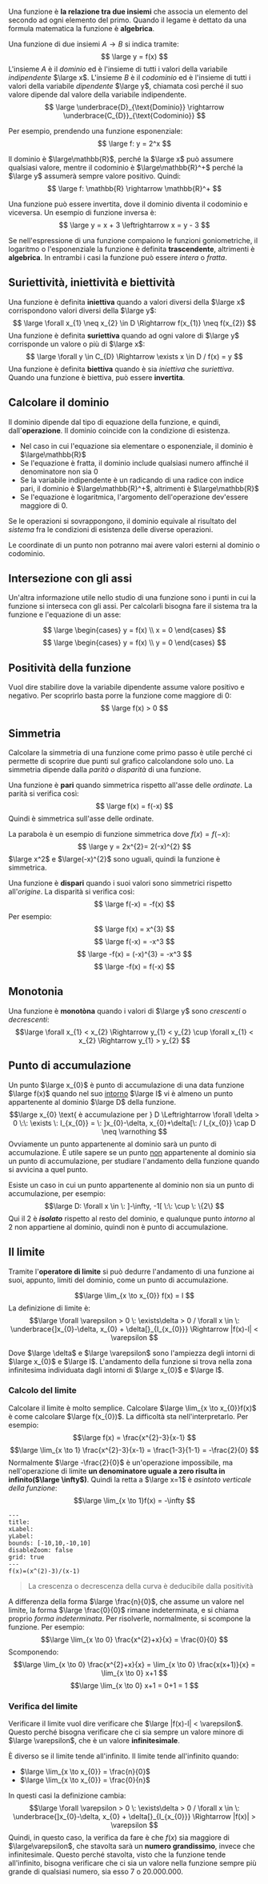 Una funzione è **la relazione tra due insiemi** che associa un elemento del secondo ad ogni elemento del primo. Quando il legame è dettato da una formula matematica la funzione è **algebrica**.

Una funzione di due insiemi $A \rightarrow B$ si indica tramite:
$$
\large
y = f(x)
$$
L'insieme $A$ è il *dominio* ed è l'insieme di tutti i valori della variabile *indipendente* $\large x$.
L'insieme $B$ è il *codominio* ed è l'insieme di tutti i valori della variabile *dipendente* $\large y$, chiamata così perché il suo valore dipende dal valore della variabile indipendente.
$$
\large
\underbrace{D}_{\text{Dominio}} \rightarrow \underbrace{C_{D}}_{\text{Codominio}}
$$

Per esempio, prendendo una funzione esponenziale:
$$
\large
f: y = 2^x
$$


Il dominio è $\large\mathbb{R}$, perché la $\large x$ può assumere qualsiasi valore, mentre il codominio è $\large\mathbb{R}^+$ perché la $\large y$ assumerà sempre valore positivo. Quindi:
$$
\large
f: \mathbb{R} \rightarrow \mathbb{R}^+
$$

Una funzione può essere invertita, dove il dominio diventa il codominio e viceversa. Un esempio di funzione inversa è:
$$
\large
y = x + 3
\leftrightarrow
x = y - 3
$$

Se nell'espressione di una funzione compaiono le funzioni goniometriche, il logaritmo o l'esponenziale la funzione è definita **trascendente**, altrimenti è **algebrica**. In entrambi i casi la funzione può essere *intera* o *fratta*.

## Suriettività, iniettività e biettività
Una funzione è definita **iniettiva** quando a valori diversi della $\large x$ corrispondono valori diversi della $\large y$:
$$
\large
\forall x_{1} \neq x_{2} \in D \Rightarrow f(x_{1)} \neq f(x_{2})
$$
Una funzione è definita **suriettiva** quando ad ogni valore di $\large y$ corrisponde un valore o più di $\large x$:
$$
\large
\forall y \in C_{D} \Rightarrow \exists x \in D / f(x) = y
$$
Una funzione è definita **biettiva** quando è sia *iniettiva* che *suriettiva*. Quando una funzione è biettiva, può essere **invertita**.

## Calcolare il dominio

Il dominio dipende dal tipo di equazione della funzione, e quindi, dall'**operazione**. Il dominio coincide con la condizione di esistenza.
- Nel caso in cui l'equazione sia elementare o esponenziale, il dominio è $\large\mathbb{R}$
- Se l'equazione è fratta, il dominio include qualsiasi numero affinché il denominatore non sia 0
- Se la variabile indipendente è un radicando di una radice con indice pari, il dominio è $\large\mathbb{R}^+$, altrimenti è $\large\mathbb{R}$
- Se l'equazione è logaritmica, l'argomento dell'operazione dev'essere maggiore di 0.

Se le operazioni si sovrappongono, il dominio equivale al risultato del *sistema* fra le condizioni di esistenza delle diverse operazioni.

Le coordinate di un punto non potranno mai avere valori esterni al dominio o codominio.

## Intersezione con gli assi

Un'altra informazione utile nello studio di una funzione sono i punti in cui la funzione si interseca con gli assi. Per calcolarli bisogna fare il sistema tra la funzione e l'equazione di un asse:

$$
\large
\begin{cases}
y = f(x) \\
x = 0
\end{cases}
$$
$$
\large
\begin{cases}
y = f(x) \\
y = 0
\end{cases}
$$
## Positività della funzione

Vuol dire stabilire dove la variabile dipendente assume valore positivo e negativo. Per scoprirlo basta porre la funzione come maggiore di 0:
$$
\large
f(x) > 0
$$

## Simmetria

Calcolare la simmetria di una funzione come primo passo è utile perché ci permette di scoprire due punti sul grafico calcolandone solo uno.
La simmetria dipende dalla *parità o disparità* di una funzione.

Una funzione è **pari** quando simmetrica rispetto all'asse delle *ordinate*.
La parità si verifica così:
$$
\large
f(x) = f(-x)
$$
Quindi è simmetrica sull'asse delle ordinate.

La parabola è un esempio di funzione simmetrica dove $f(x) = f(-x)$:
$$
\large
y = 2x^{2}= 2(-x)^{2}
$$
$\large x^2$ e $\large(-x)^{2}$ sono uguali, quindi la funzione è simmetrica.

Una funzione è **dispari** quando i suoi valori sono simmetrici rispetto all'*origine*.
La disparità si verifica così:
$$
\large
f(-x) = -f(x)
$$
Per esempio:
$$
\large
f(x) = x^{3}
$$
$$
\large
f(-x) = -x^3
$$
$$
\large
-f(x) = (-x)^{3} = -x^3
$$
$$
\large
-f(x) = f(-x)
$$

## Monotonia
Una funzione è **monotòna** quando i valori di $\large y$ sono *crescenti* o *decrescenti*:
$$\large
\forall x_{1} < x_{2} \Rightarrow y_{1} < y_{2}
\cup
\forall x_{1} <  x_{2} \Rightarrow y_{1} > y_{2}
$$
## Punto di accumulazione
Un punto $\large x_{0}$ è punto di accumulazione di una data funzione $\large f(x)$ quando nel suo [intorno](Matematica/Intervalli)
$\large I$ vi è almeno un punto appartenente al dominio $\large D$ della funzione.
$$\large
x_{0} \text{ è accumulazione per } D
\Leftrightarrow
\forall \delta > 0 \:\: \exists \: I_{x_{0}} = \:
]x_{0}-\delta, x_{0}+\delta[\: / I_{x_{0}} \cap D \neq \varnothing
$$
Ovviamente un punto appartenente al dominio sarà un punto di accumulazione. È utile sapere se un punto <u>non</u> appartenente al dominio sia un punto di accumulazione, per studiare l'andamento della funzione quando si avvicina a quel punto.

Esiste un caso in cui un punto appartenente al dominio non sia un punto di accumulazione, per esempio:
$$\large
D: \forall x \in \: ]-\infty, -1[ \:\: \cup \: \{2\} 
$$
Qui il 2 è ***isolato*** rispetto al resto del dominio, e qualunque punto *intorno* al 2 non appartiene al dominio, quindi non è punto di accumulazione.

## Il limite
Tramite l'**operatore di limite** si può dedurre l'andamento di una funzione ai suoi, appunto, limiti del dominio, come un punto di accumulazione. 

$$\large
\lim_{x \to x_{0}} f(x) = l
$$
La definizione di limite è:
$$\large
\forall \varepsilon > 0 \: \exists\delta > 0 / \forall x \in \: \underbrace{]x_{0}-\delta, x_{0} + \delta[}_{I_{x_{0}}} \Rightarrow |f(x)-l| < \varepsilon
$$

Dove $\large \delta$ e $\large \varepsilon$ sono l'ampiezza degli intorni di $\large x_{0}$ e $\large l$. L'andamento della funzione si trova nella zona infinitesima individuata dagli intorni di $\large x_{0}$ e $\large l$.

### Calcolo del limite
Calcolare il limite è molto semplice. Calcolare $\large \lim_{x \to x_{0}}f(x)$ è come calcolare $\large f(x_{0})$. La difficoltà sta nell'interpretarlo.
Per esempio:
$$\large
f(x) = \frac{x^{2}-3}{x-1}
$$
$$\large
\lim_{x \to 1} \frac{x^{2}-3}{x-1} = \frac{1-3}{1-1} = -\frac{2}{0}
$$
Normalmente $\large -\frac{2}{0}$ è un'operazione impossibile, ma nell'operazione di limite **un denominatore uguale a zero risulta in infinito($\large \infty$)**. Quindi la retta a $\large x=1$ è *asintoto verticale della funzione*:
$$\large
\lim_{x \to 1}f(x) = -\infty
$$

```functionplot
---
title: 
xLabel: 
yLabel: 
bounds: [-10,10,-10,10]
disableZoom: false
grid: true
---
f(x)=(x^(2)-3)/(x-1)
```
> La crescenza o decrescenza della curva è deducibile dalla positività

A differenza della forma $\large \frac{n}{0}$, che assume un valore nel limite, la forma $\large \frac{0}{0}$ rimane indeterminata, e si chiama proprio *forma indeterminata*. Per risolverle, normalmente, si scompone la funzione. Per esempio:
$$\large
\lim_{x \to 0} \frac{x^{2}+x}{x} = \frac{0}{0}
$$
Scomponendo:
$$\large
\lim_{x \to 0} \frac{x^{2}+x}{x} = \lim_{x \to 0} \frac{x(x+1)}{x} = \lim_{x \to 0} x+1
$$
$$\large
\lim_{x \to 0} x+1 = 0+1 = 1
$$
### Verifica del limite
Verificare il limite vuol dire verificare che $\large |f(x)-l| < \varepsilon$. Questo perché bisogna verificare che ci sia sempre un valore minore di $\large \varepsilon$, che è un valore **infinitesimale**.

È diverso se il limite tende all'infinito. Il limite tende all'infinito quando:
- $\large \lim_{x \to x_{0}} = \frac{n}{0}$
- $\large \lim_{x \to x_{0}} = \frac{0}{n}$

In questi casi la definizione cambia:
$$\large
\forall \varepsilon > 0 \: \exists\delta > 0 / \forall x \in \: \underbrace{]x_{0}-\delta, x_{0} + \delta[}_{I_{x_{0}}} \Rightarrow |f(x)| > \varepsilon
$$
Quindi, in questo caso, la verifica da fare è che $f(x)$ sia maggiore di $\large\varepsilon$, che stavolta sarà un **numero grandissimo**, invece che infinitesimale. Questo perché stavolta, visto che la funzione tende all'infinito,  bisogna verificare che ci sia un valore nella funzione sempre più grande di qualsiasi numero, sia esso $7$ o $20.000.000$.